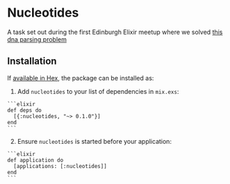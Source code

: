 # Nucleotides

A task set out during the first Edinburgh Elixir meetup where we solved [this dna parsing problem](http://rosalind.info/problems/dna/)

## Installation

If [available in Hex](https://hex.pm/docs/publish), the package can be installed as:

  1. Add `nucleotides` to your list of dependencies in `mix.exs`:

    ```elixir
    def deps do
      [{:nucleotides, "~> 0.1.0"}]
    end
    ```

  2. Ensure `nucleotides` is started before your application:

    ```elixir
    def application do
      [applications: [:nucleotides]]
    end
    ```

